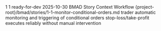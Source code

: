 <story-context id="bmad/bmm/workflows/4-implementation/story-context/template" v="1.0">
  <metadata>
    <epicId>1</epicId>
    <storyId>1</storyId>
    <title>monitor-conditional-orders</title>
    <status>ready-for-dev</status>
    <generatedAt>2025-10-30</generatedAt>
    <generator>BMAD Story Context Workflow</generator>
    <sourceStoryPath>{project-root}/bmad/stories/1-1-monitor-conditional-orders.md</sourceStoryPath>
  </metadata>

  <story>
    <asA>trader</asA>
    <iWant>automatic monitoring and triggering of conditional orders</iWant>
    <soThat>stop-loss/take-profit executes reliably without manual intervention</soThat>
    <tasks></tasks>
  </story>

  <acceptanceCriteria></acceptanceCriteria>

  <artifacts>
    <docs></docs>
    <code></code>
    <dependencies></dependencies>
  </artifacts>

  <constraints></constraints>
  <interfaces></interfaces>
  <tests>
    <standards></standards>
    <locations></locations>
    <ideas></ideas>
  </tests>
</story-context>

